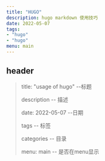 ```yaml
---
title: "HUGO"
description: hugo markdown 使用技巧
date: 2022-05-07
tags:
- "hugo"
- "hugo"
menu: main
---
```


## header
> title: "usage of hugo" --标题
> 
> description -- 描述
> 
> date: 2022-05-07 --日期
> 
> tags -- 标签
> 
> categories -- 目录
> 
> menu: main -- 是否在menu显示









